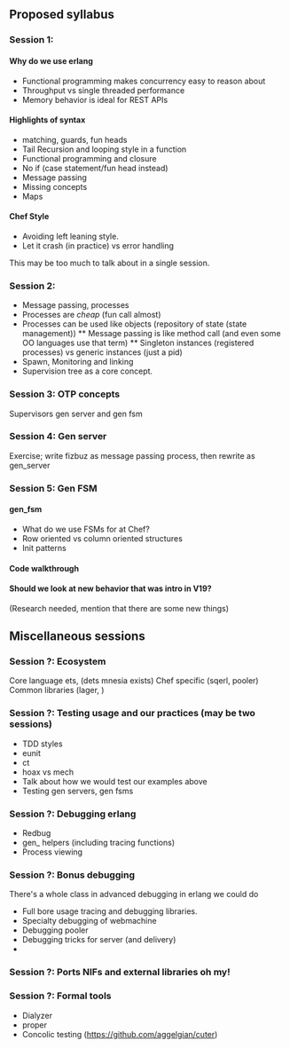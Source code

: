 ## Proposed syllabus

### Session 1:

#### Why do we use erlang
* Functional programming makes concurrency easy to reason about
* Throughput vs single threaded performance
* Memory behavior is ideal for REST APIs

#### Highlights of syntax
* matching, guards, fun heads
* Tail Recursion and looping style in a function
* Functional programming and closure
* No if (case statement/fun head instead)
* Message passing
* Missing concepts
* Maps

#### Chef Style
* Avoiding left leaning style.
* Let it crash (in practice) vs error handling

This may be too much to talk about in a single session.

### Session 2:
* Message passing, processes
* Processes are *cheap* (fun call almost)
* Processes can be used like objects (repository of state (state management))
** Message passing is like method call (and even some OO languages use that term)
** Singleton instances (registered processes) vs generic instances (just a pid)
* Spawn, Monitoring and linking
* Supervision tree as a core concept.

### Session 3: OTP concepts
Supervisors gen server and gen fsm

### Session 4: Gen server

Exercise; write fizbuz as message passing process, then rewrite as gen_server

### Session 5: Gen FSM
#### gen_fsm
* What do we use FSMs for at Chef?
* Row oriented vs column oriented structures
* Init patterns

#### Code walkthrough

#### Should we look at new behavior that was intro in V19?
(Research needed, mention that there are some new things)


## Miscellaneous sessions

### Session ?: Ecosystem
Core language ets, (dets mnesia exists)
Chef specific (sqerl, pooler)
Common libraries (lager, )

### Session ?: Testing usage and our practices (may be two sessions)
* TDD styles
* eunit 
* ct
* hoax vs mech
* Talk about how we would test our examples above
* Testing gen servers, gen fsms

### Session ?: Debugging erlang
* Redbug
* gen_ helpers (including tracing functions)
* Process viewing

### Session ?:  Bonus debugging

There's a whole class in advanced debugging
in erlang we could  do
* Full bore usage tracing and debugging libraries.
* Specialty debugging of webmachine
* Debugging pooler
* Debugging tricks for server (and delivery)
*

### Session ?: Ports NIFs and external libraries oh my!

### Session ?: Formal tools
* Dialyzer
* proper
* Concolic testing (https://github.com/aggelgian/cuter)


